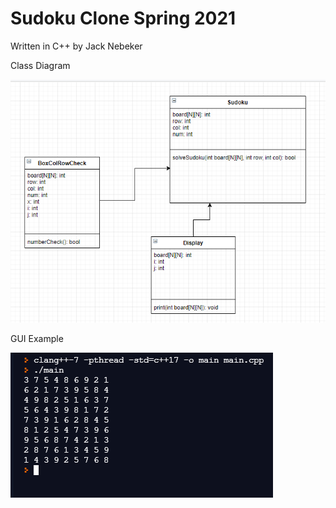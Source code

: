 # Sudoku Clone Spring 2021
Written in C++ by Jack Nebeker

Class Diagram

![Image of Class Diagram](https://github.com/StayFrostyLads/CPP/blob/gh-pages/images/sudokuclassdiagram.PNG)

GUI Example

![Image of GUI](https://github.com/StayFrostyLads/CPP/blob/gh-pages/images/sudokusolverguiphase2.PNG)
